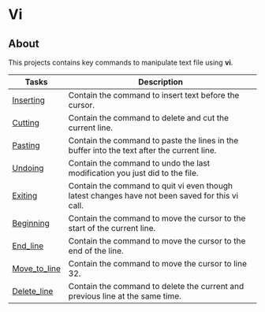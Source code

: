 # Vi

## About

This projects contains key commands to manipulate text file using **vi**.

**Tasks** | **Description**
--- | ---
[Inserting](https://github.com/Jenni-Foued/holbertonschool-zero_day/tree/master/0x02-vi/0-inserting) | Contain the command to insert text before the cursor.
[Cutting](https://github.com/Jenni-Foued/holbertonschool-zero_day/tree/master/0x02-vi/1-cutting) | Contain the command to delete and cut the current line.
[Pasting](https://github.com/Jenni-Foued/holbertonschool-zero_day/tree/master/0x02-vi/2-pasting) | Contain the command to paste the lines in the buffer into the text after the current line.
[Undoing](https://github.com/Jenni-Foued/holbertonschool-zero_day/tree/master/0x02-vi/3-undoing) | Contain the command to undo the last modification  you just did to the file.
[Exiting](https://github.com/Jenni-Foued/holbertonschool-zero_day/tree/master/0x02-vi/4-exiting) | Contain the command to quit vi even though latest changes have not been saved for this vi call.
[Beginning](https://github.com/Jenni-Foued/holbertonschool-zero_day/tree/master/0x02-vi/5-beginning) | Contain the command to move the cursor to the start of the current line.
[End_line](https://github.com/Jenni-Foued/holbertonschool-zero_day/tree/master/0x02-vi/6-end_line) | Contain the command to move the cursor to the end of the line.
[Move_to_line](https://github.com/Jenni-Foued/holbertonschool-zero_day/tree/master/0x02-vi/100-move_to_line) | Contain the command to move the cursor to line 32.
[Delete_line](https://github.com/Jenni-Foued/holbertonschool-zero_day/tree/master/0x02-vi/101-delete_line) | Contain the command to delete the current and previous line at the same time.
